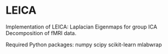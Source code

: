 # LEICA
Implementation of LEICA: Laplacian Eigenmaps for group ICA Decomposition of fMRI data.

Required Python packages:
numpy
scipy
scikit-learn
mlabwrap
